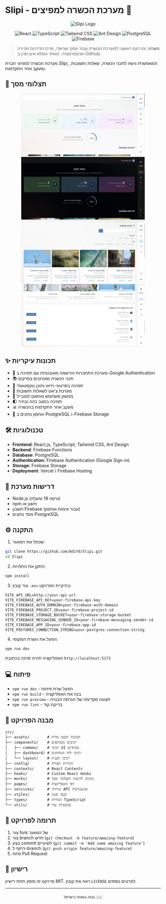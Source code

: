 # Slipi - מערכת הכשרה למפיצים 🚀

<p align="center">
  <img src="./src/assets/logo.png" alt="Slipi Logo" width="200" />
</p>

<p align="center">
  <img src="https://img.shields.io/badge/React-20232A?style=for-the-badge&logo=react&logoColor=61DAFB" alt="React" />
  <img src="https://img.shields.io/badge/TypeScript-007ACC?style=for-the-badge&logo=typescript&logoColor=white" alt="TypeScript" />
  <img src="https://img.shields.io/badge/Tailwind_CSS-38B2AC?style=for-the-badge&logo=tailwind-css&logoColor=white" alt="Tailwind CSS" />
  <img src="https://img.shields.io/badge/Ant%20Design-1890FF?style=for-the-badge&logo=antdesign&logoColor=white" alt="Ant Design" />
  <img src="https://img.shields.io/badge/PostgreSQL-316192?style=for-the-badge&logo=postgresql&logoColor=white" alt="PostgreSQL" />
  <img src="https://img.shields.io/badge/Firebase-FFCA28?style=for-the-badge&logo=firebase&logoColor=black" alt="Firebase" />
</p>

> **הערה:** זהו דגם ראשוני למערכת הכשרה עבור עסק ישראלי, מרכז הדרכות מכירה ואינפורמציה. האתר המלא אינו זמין ב-GitHub.

מערכת הכשרה למפיצי חברת Slipi, המאפשרת גישה לתכני הכשרה, שאלות ותשובות, ומעקב אחר התקדמות.

## 📸 תצלומי מסך

<div align="center">
  <img src="./src/mocks/slipi1.png" alt="Slipi Dashboard" width="400" />
  <img src="./src/mocks/slipi2.png" alt="Slipi Mobile View" width="400" />
</div>

<div align="center">
  <img src="./src/mocks/slipi3.png" alt="Slipi Analytics" width="400" />
  <img src="./src/mocks/slipi4.png" alt="Slipi Content" width="400" />
</div>

## ✨ תכונות עיקריות

- 🔐 מערכת התחברות והרשמה מאובטחת עם תמיכה ב-Google Authentication
- 📚 תכני הכשרה מאורגנים בפרקים
- 🎥 תמיכה בסרטוני וידאו ותוכן טקסטואלי
- 💬 מערכת צ'אט לשאלות ותשובות
- 📱 ממשק משתמש מותאם למובייל
- 🌓 תמיכה במצב כהה ובהיר
- 📊 מעקב אחר התקדמות בהכשרה
- 💾 אחסון נתונים ב-PostgreSQL ו-Firebase Storage

## 🛠️ טכנולוגיות

- **Frontend**: React.js, TypeScript, Tailwind CSS, Ant Design
- **Backend**: Firebase Functions
- **Database**: PostgreSQL
- **Authentication**: Firebase Authentication (Google Sign-in)
- **Storage**: Firebase Storage
- **Deployment**: Vercel / Firebase Hosting

## 🔧 דרישות מערכת

- Node.js (גרסה 18 ומעלה)
- npm או yarn
- חשבון Firebase (עבור אימות ואחסון)
- מסד נתונים PostgreSQL

## ⚙️ התקנה

1. שכפל את המאגר:
```bash
git clone https://github.com/AdiYd/Slipi.git
cd Slipi
```

2. התקן את התלויות:
```bash
npm install
```

3. צור קובץ `.env` בתיקיית הפרויקט:
```env
VITE_API_URL=http://your-api-url
VITE_FIREBASE_API_KEY=your-firebase-api-key
VITE_FIREBASE_AUTH_DOMAIN=your-firebase-auth-domain
VITE_FIREBASE_PROJECT_ID=your-firebase-project-id
VITE_FIREBASE_STORAGE_BUCKET=your-firebase-storage-bucket
VITE_FIREBASE_MESSAGING_SENDER_ID=your-firebase-messaging-sender-id
VITE_FIREBASE_APP_ID=your-firebase-app-id
VITE_POSTGRES_CONNECTION_STRING=your-postgres-connection-string
```

4. הפעל את השרת המקומי:
```bash
npm run dev
```

האפליקציה תהיה זמינה בכתובת `http://localhost:5173`

## 💻 פיתוח

- `npm run dev` - הפעל שרת פיתוח
- `npm run build` - בנה את האפליקציה
- `npm run preview` - תצוגה מקדימה של הגרסה הבנויה
- `npm run lint` - בדיקת קוד

## 📁 מבנה הפרויקט

```
src/
├── assets/        # תמונות וקבצי מדיה
├── components/    # רכיבים משותפים
│   ├── common/    # רכיבי UI בסיסיים
│   ├── dashboard/ # רכיבי לוח המחוונים
│   └── layout/    # רכיבי תבנית
├── config/        # הגדרות תצורה
├── contexts/      # React Contexts
├── hooks/         # Custom React Hooks
├── mocks/         # נתונים לדוגמה ותצלומי מסך
├── pages/         # דפי האפליקציה
├── services/      # שירותי API ואינטגרציה
├── styles/        # קבצי סגנון
├── types/         # הגדרות TypeScript
└── utils/         # פונקציות עזר
```

## 🤝 תרומה לפרויקט

1. צור fork של המאגר
2. צור branch חדש (`git checkout -b feature/amazing-feature`)
3. בצע commit לשינויים (`git commit -m 'Add some amazing feature'`)
4. דחוף ל-branch (`git push origin feature/amazing-feature`)
5. פתח Pull Request

## 📝 רישיון

פרויקט זה מופץ תחת רישיון MIT. ראה את קובץ `LICENSE` לפרטים נוספים.

---

<p align="center">
  <sub>נבנה בגאווה בישראל 🇮🇱</sub>
</p>
